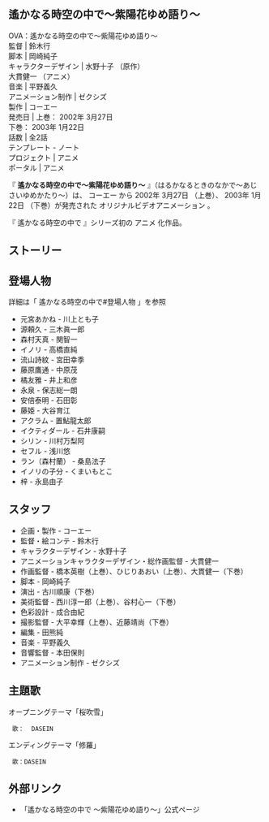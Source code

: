 遙かなる時空の中で〜紫陽花ゆめ語り〜  
---  
OVA：遙かなる時空の中で〜紫陽花ゆめ語り〜  
監督  |  鈴木行   
脚本  |  岡崎純子   
キャラクターデザイン  |  水野十子  （原作）   
大貫健一  （アニメ）  
音楽  |  平野義久   
アニメーション制作  |  ゼクシズ   
製作  |  コーエー   
発売日  |  上巻：  2002年  3月27日    
下巻：  2003年  1月22日  
話数  |  全2話   
テンプレート  \-  ノート  
プロジェクト  |  アニメ   
ポータル  |  アニメ   
  
『 **遙かなる時空の中で〜紫陽花ゆめ語り〜** 』（はるかなるときのなかで〜あじさいゆめかたり〜）は、  コーエー  から  2002年  3月27日
（上巻）、  2003年  1月22日  （下巻）が発売された  オリジナルビデオアニメーション  。

『  遙かなる時空の中で  』シリーズ初の  アニメ  化作品。

##  ストーリー



##  登場人物



詳細は「  遙かなる時空の中で#登場人物  」を参照

  * 元宮あかね -  川上とも子 
  * 源頼久 -  三木眞一郎 
  * 森村天真 -  関智一 
  * イノリ -  高橋直純 
  * 流山詩紋 -  宮田幸季 
  * 藤原鷹通 -  中原茂 
  * 橘友雅 -  井上和彦 
  * 永泉 -  保志総一朗 
  * 安倍泰明 -  石田彰 
  * 藤姫 -  大谷育江 
  * アクラム -  置鮎龍太郎 
  * イクティダール -  石井康嗣 
  * シリン -  川村万梨阿 
  * セフル -  浅川悠 
  * ラン（森村蘭） -  桑島法子 
  * イノリの子分 -  くまいもとこ 
  * 梓 -  永島由子 

##  スタッフ



  * 企画・製作 -  コーエー 
  * 監督・絵コンテ -  鈴木行 
  * キャラクターデザイン -  水野十子 
  * アニメーションキャラクターデザイン・総作画監督 -  大貫健一 
  * 作画監督 - 橋本英樹（上巻）、ひじりあおい（上巻）、大貫健一（下巻） 
  * 脚本 - 岡崎純子 
  * 演出 - 古川順康（下巻） 
  * 美術監督 - 西川淳一郎（上巻）、谷村心一（下巻） 
  * 色彩設計 - 成合由紀 
  * 撮影監督 - 大平幸輝（上巻）、近藤靖尚（下巻） 
  * 編集 - 田熊純 
  * 音楽 -  平野義久 
  * 音響監督 -  本田保則 
  * アニメーション制作 -  ゼクシズ 

##  主題歌



オープニングテーマ「桜吹雪」

     歌：  DASEIN 
エンディングテーマ「修羅」

     歌：DASEIN 

##  外部リンク



  * 「遙かなる時空の中で ～紫陽花ゆめ語り～」公式ページ 

